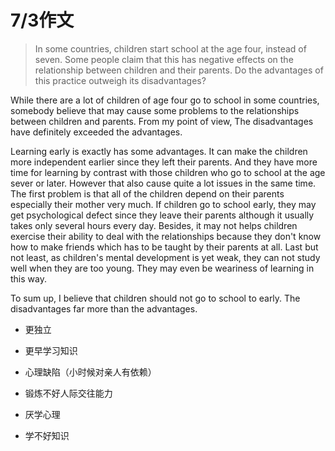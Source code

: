 # 7/3作文

> In some countries, children start school at the age four, instead of seven. Some people claim that this has negative effects on the relationship between children and their parents. Do the advantages of this practice outweigh its disadvantages?
> 

While there are a lot of children of age four go to school in some countries, somebody believe that may cause some problems to the relationships between children and parents. From my point of view, The disadvantages have definitely exceeded the advantages.

Learning early is exactly has some advantages. It can make the children more independent earlier since they left their parents. And they have more time for learning by contrast with those children who go to school at the age sever or later. However that also cause quite a lot issues in the same time. The first problem is that all of the children depend on their parents especially their mother very much. If children go to school early, they may get psychological defect since they leave their parents although it usually takes only several hours every day. Besides, it may not helps children exercise their ability to deal with the relationships because they don't know how to make friends which has to be taught by their parents at all. Last but not least,  as children's mental development is yet weak, they can not study well when they are too young. They may even be weariness of learning in this way.

To sum up, I believe that children should not go to school to early. The disadvantages far more than the advantages. 

[](7%203%E4%BD%9C%E6%96%87%203c15662f6338471695ee2d46da105496/Untitled%20a7c590852d924f67afd91b904ec09b30.md)

- 更独立
- 更早学习知识

- 心理缺陷（小时候对亲人有依赖）
- 锻炼不好人际交往能力
- 厌学心理
- 学不好知识